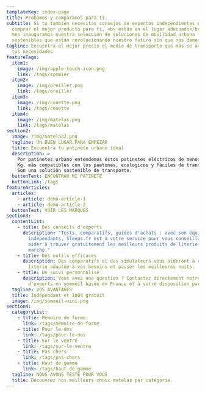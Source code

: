 ```yaml
---
templateKey: index-page
title: Probamos y comparamos para ti.
subtitle: Si tu también necesitas consejos de expertos independientes para
  comprar el mejor producto para ti, <b> estás en el lugar adecuado</b>.  Este
  mes inauguramos nuestra selección de soluciones de movilidad urbana
  sostenibles que están revolucionando nuestro futuro sin que nos demos cuenta.
tagline: Encuentra al mejor precio el medio de transporte que más se adapta a
  tus necesidades
featureTags:
  item1:
    image: /img/apple-touch-icon.png
    link: /tags/sommier
  item2:
    image: /img/oreiller.png
    link: /tags/oreiller
  item3:
    image: /img/couette.png
    link: /tags/couette
  item4:
    image: /img/matelas.png
    link: /tags/matelas
section2:
  image: /img/matelas2.png
  tagline: UN BUEN LUGAR PARA EMPEZAR
  title: Encuentra tu patinete urbano ideal
  description: >
    Por patinetes urbano entendemos estos patinetes eléctricos de menos de 15
    Kg. más compatibles con los paetones, ecologicos y fáciles de transporter.
    Son una solución sostenible de transporte.
  buttonText: ENCONTRAR MI PATINETE
  buttonLink: /tags
featureArticles:
  articles:
    - article: demo-article-1
    - article: demo-article-2
  buttonText: VOIR LES MARQUES
section3:
  contentList:
    - title: Des conseils d'experts
      description: "Tests, comparatifs, guides d'achats : avec son équipe de testeurs
        indépendants, Sleeps.fr est à votre service pour vous conseiller et vous
        aider à trouver gratuitement les meilleurs produits de literie du
        marché."
    - title: Des outils efficaces
      description: Des comparatifs et des simulateurs vous aideront à choisir une
        literie adaptée à vos besoins et passer les meilleures nuits.
    - title: Un suivi personnalisé
      description: Vous avez une question ? Contactez directement notre équipe
        d'experts en sommeil basée en France et à votre disposition par email.
  tagline: VOS AVANTAGES
  title: Indépendant et 100% gratuit
  image: /img/sommeil-mini.png
section4:
  categoryList:
    - title: Mémoire de forme
      link: /tags/mémoire-de-forme
    - title: Pour le dos
      link: /tags/pour-le-dos
    - title: Sur le ventre
      link: /tags/sur-le-ventre
    - title: Pas chers
      link: /tags/pas-chers
    - title: Haut de gamme
      link: /tags/haut-de-gamme
  tagline: NOUS AVONS TESTÉ POUR VOUS
  title: Découvrez nos meilleurs choix matelas par catégorie.
---
```

